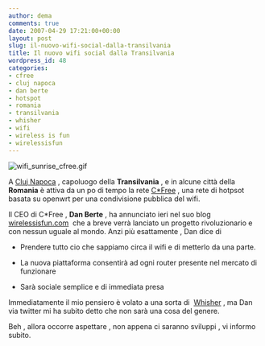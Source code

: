 ```yaml
---
author: dema
comments: true
date: 2007-04-29 17:21:00+00:00
layout: post
slug: il-nuovo-wifi-social-dalla-transilvania
title: Il nuovo wifi social dalla Transilvania
wordpress_id: 48
categories:
- cfree
- cluj napoca
- dan berte
- hotspot
- romania
- transilvania
- whisher
- wifi
- wireless is fun
- wirelessisfun
---
```


![wifi_sunrise_cfree.gif](http://dema.tv/wp-content/uploads/2007/04/wifi_sunrise_cfree1.gif)

A [Cluj Napoca](http://en.wikipedia.org/wiki/Cluj-Napoca) , capoluogo della **Transilvania** , e in alcune città della  **Romania** è attiva da un po di tempo la rete [C*Free](http://cfree.ro) , una rete di hotpsot basata su openwrt per una condivisione pubblica del wifi.

Il CEO di C*Free , **Dan Berte** , ha annunciato ieri nel suo blog [wirelessisfun.com](http://wirelessisfun.com/)  che a breve verrà lanciato un progetto rivoluzionario e con nessun uguale al mondo. Anzi più esattamente , Dan dice di



	
  * Prendere tutto cio che sappiamo circa il wifi e di metterlo da una parte.

	
  * La nuova piattaforma consentirà ad ogni router presente nel mercato di funzionare

	
  * Sarà sociale semplice e di immediata presa


Immediatamente il mio pensiero è volato a una sorta di  [Whisher](http://www.whisher.com) , ma Dan via twitter mi ha subito detto che non sarà una cosa del genere.

Beh , allora occorre aspettare , non appena ci saranno sviluppi , vi informo subito.
